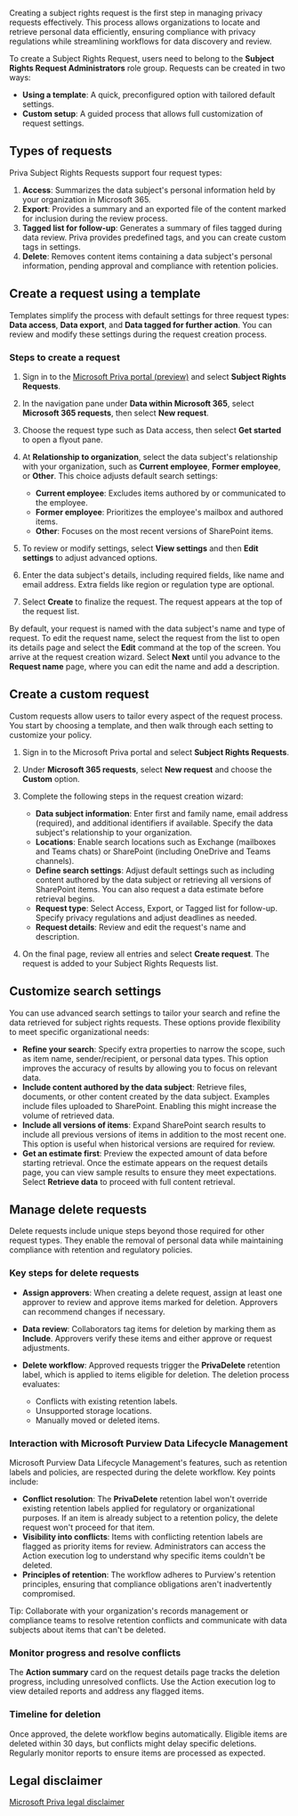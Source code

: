 Creating a subject rights request is the first step in managing privacy requests effectively. This process allows organizations to locate and retrieve personal data efficiently, ensuring compliance with privacy regulations while streamlining workflows for data discovery and review.

To create a Subject Rights Request, users need to belong to the **Subject Rights Request Administrators** role group. Requests can be created in two ways:

- **Using a template**: A quick, preconfigured option with tailored default settings.
- **Custom setup**: A guided process that allows full customization of request settings.

## Types of requests

Priva Subject Rights Requests support four request types:

1. **Access**: Summarizes the data subject's personal information held by your organization in Microsoft 365.
1. **Export**: Provides a summary and an exported file of the content marked for inclusion during the review process.
1. **Tagged list for follow-up**: Generates a summary of files tagged during data review. Priva provides predefined tags, and you can create custom tags in settings.
1. **Delete**: Removes content items containing a data subject's personal information, pending approval and compliance with retention policies.

## Create a request using a template

Templates simplify the process with default settings for three request types: **Data access**, **Data export**, and **Data tagged for further action**. You can review and modify these settings during the request creation process.

### Steps to create a request

1. Sign in to the [Microsoft Priva portal (preview)](https://purview.microsoft.com/priva) and select **Subject Rights Requests**.

1. In the navigation pane under **Data within Microsoft 365**, select **Microsoft 365 requests**, then select **New request**.

1. Choose the request type such as Data access, then select **Get started** to open a flyout pane.

1. At **Relationship to organization**, select the data subject's relationship with your organization, such as **Current employee**, **Former employee**, or **Other**. This choice adjusts default search settings:
   - **Current employee**: Excludes items authored by or communicated to the employee.
   - **Former employee**: Prioritizes the employee's mailbox and authored items.
   - **Other**: Focuses on the most recent versions of SharePoint items.

1. To review or modify settings, select **View settings** and then **Edit settings** to adjust advanced options.

1. Enter the data subject's details, including required fields, like name and email address. Extra fields like region or regulation type are optional.

1. Select **Create** to finalize the request. The request appears at the top of the request list.

By default, your request is named with the data subject's name and type of request. To edit the request name, select the request from the list to open its details page and select the **Edit** command at the top of the screen. You arrive at the request creation wizard. Select **Next** until you advance to the **Request name** page, where you can edit the name and add a description.

## Create a custom request

Custom requests allow users to tailor every aspect of the request process. You start by choosing a template, and then walk through each setting to customize your policy.

1. Sign in to the Microsoft Priva portal and select **Subject Rights Requests**.

1. Under **Microsoft 365 requests**, select **New request** and choose the **Custom** option.

1. Complete the following steps in the request creation wizard:
   - **Data subject information**: Enter first and family name, email address (required), and additional identifiers if available. Specify the data subject's relationship to your organization.
   - **Locations**: Enable search locations such as Exchange (mailboxes and Teams chats) or SharePoint (including OneDrive and Teams channels).
   - **Define search settings**: Adjust default settings such as including content authored by the data subject or retrieving all versions of SharePoint items. You can also request a data estimate before retrieval begins.
   - **Request type**: Select Access, Export, or Tagged list for follow-up. Specify privacy regulations and adjust deadlines as needed.
   - **Request details**: Review and edit the request's name and description.

1. On the final page, review all entries and select **Create request**. The request is added to your Subject Rights Requests list.

## Customize search settings

You can use advanced search settings to tailor your search and refine the data retrieved for subject rights requests. These options provide flexibility to meet specific organizational needs:

- **Refine your search**: Specify extra properties to narrow the scope, such as item name, sender/recipient, or personal data types. This option improves the accuracy of results by allowing you to focus on relevant data.
- **Include content authored by the data subject**: Retrieve files, documents, or other content created by the data subject. Examples include files uploaded to SharePoint. Enabling this might increase the volume of retrieved data.
- **Include all versions of items**: Expand SharePoint search results to include all previous versions of items in addition to the most recent one. This option is useful when historical versions are required for review.
- **Get an estimate first**: Preview the expected amount of data before starting retrieval. Once the estimate appears on the request details page, you can view sample results to ensure they meet expectations. Select **Retrieve data** to proceed with full content retrieval.

## Manage delete requests

Delete requests include unique steps beyond those required for other request types. They enable the removal of personal data while maintaining compliance with retention and regulatory policies.

### Key steps for delete requests

- **Assign approvers**: When creating a delete request, assign at least one approver to review and approve items marked for deletion. Approvers can recommend changes if necessary.
- **Data review**: Collaborators tag items for deletion by marking them as **Include**. Approvers verify these items and either approve or request adjustments.
- **Delete workflow**: Approved requests trigger the **PrivaDelete** retention label, which is applied to items eligible for deletion. The deletion process evaluates:

  - Conflicts with existing retention labels.
  - Unsupported storage locations.
  - Manually moved or deleted items.

### Interaction with Microsoft Purview Data Lifecycle Management

Microsoft Purview Data Lifecycle Management's features, such as retention labels and policies, are respected during the delete workflow. Key points include:

- **Conflict resolution**: The **PrivaDelete** retention label won't override existing retention labels applied for regulatory or organizational purposes. If an item is already subject to a retention policy, the delete request won't proceed for that item.
- **Visibility into conflicts**: Items with conflicting retention labels are flagged as priority items for review. Administrators can access the Action execution log to understand why specific items couldn't be deleted.
- **Principles of retention**: The workflow adheres to Purview's retention principles, ensuring that compliance obligations aren't inadvertently compromised.

Tip: Collaborate with your organization's records management or compliance teams to resolve retention conflicts and communicate with data subjects about items that can't be deleted.

### Monitor progress and resolve conflicts

The **Action summary** card on the request details page tracks the deletion progress, including unresolved conflicts. Use the Action execution log to view detailed reports and address any flagged items.

### Timeline for deletion

Once approved, the delete workflow begins automatically. Eligible items are deleted within 30 days, but conflicts might delay specific deletions. Regularly monitor reports to ensure items are processed as expected.

## Legal disclaimer

[Microsoft Priva legal disclaimer](/privacy/priva/priva-disclaimer?azure-portal=true)
